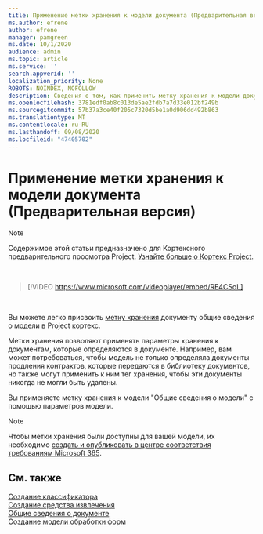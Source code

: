 ```yaml
---
title: Применение метки хранения к модели документа (Предварительная версия)
ms.author: efrene
author: efrene
manager: pamgreen
ms.date: 10/1/2020
audience: admin
ms.topic: article
ms.service: ''
search.appverid: ''
localization_priority: None
ROBOTS: NOINDEX, NOFOLLOW
description: Сведения о том, как применить метку хранения к модели документа.
ms.openlocfilehash: 3781edf0ab8c013de5ae2fdb7a7d33e012bf249b
ms.sourcegitcommit: 57b37a3ce40f205c7320d5be1a0d906dd492b863
ms.translationtype: MT
ms.contentlocale: ru-RU
ms.lasthandoff: 09/08/2020
ms.locfileid: "47405702"
---
```

# <a name="apply-a-retention-label-to-a-document-understanding-model-preview"></a>Применение метки хранения к модели документа (Предварительная версия)

> [!Note] 
> Содержимое этой статьи предназначено для Кортексного предварительного просмотра Project. [Узнайте больше о Кортекс Project](https://aka.ms/projectcortex).

</br>

> [!VIDEO https://www.microsoft.com/videoplayer/embed/RE4CSoL]

</br>

Вы можете легко присвоить [метку хранения](https://docs.microsoft.com/microsoft-365/compliance/retention?view=o365-worldwide#retention-labels) документу общие сведения о модели в Project кортекс.

Метки хранения позволяют применять параметры хранения к документам, которые определяются в документе.  Например, вам может потребоваться, чтобы модель не только определяла документы продления контрактов, которые передаются в библиотеку документов, но также могут применить к ним тег хранения, чтобы эти документы никогда не могли быть удалены.

Вы применяете метку хранения к модели "Общие сведения о модели" с помощью параметров модели. 

> [!Note]
> Чтобы метки хранения были доступны для вашей модели, их необходимо [создать и опубликовать в центре соответствия требованиям Microsoft 365](https://docs.microsoft.com/microsoft-365/compliance/create-apply-retention-labels?view=o365-worldwide#how-to-create-and-publish-retention-labels).








## <a name="see-also"></a>См. также
[Создание классификатора](create-a-classifier.md)</br>
[Создание средства извлечения](create-an-extractor.md)</br>
[Общие сведения о документе](document-understanding-overview.md)</br>
[Создание модели обработки форм](create-a-form-processing-model.md)  




